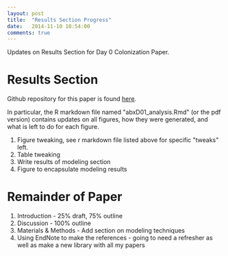 ```yaml
---
layout: post
title:  "Results Section Progress"
date:   2014-11-10 10:54:00
comments: true
---
```


Updates on Results Section for Day 0 Colonization Paper. 

# Results Section
Github repository for this paper is found [here](https://github.com/SchlossLab/abxD01).

In particular, the R markdown file named "abxD01_analysis.Rmd" (or the pdf version) contains updates on all figures, how they were generated, and what is left to do for each figure. 

1. Figure tweaking, see r markdown file listed above for specific "tweaks" left.
2. Table tweaking
3. Write results of modeling section
4. Figure to encapsulate modeling results

# Remainder of Paper

1. Introduction - 25% draft, 75% outline
2. Discussion - 100% outline
3. Materials & Methods - Add section on modeling techniques
4. Using EndNote to make the references - going to need a refresher as well as make a new library with all my papers